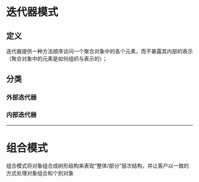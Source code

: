 # 迭代器模式

## 定义

迭代器提供一种方法顺序访问一个聚合对象中的各个元素，而不暴露其内部的表示（聚合对象中的元素是如何组织与表示的）；

## 分类

### 外部迭代器


### 内部迭代器

--- 

# 组合模式

组合模式将对象组合成树形结构来表现“整体/部分”层次结构，并让客户以一致的方式处理对象组合和个别对象


